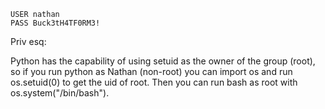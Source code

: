 ```
USER nathan
PASS Buck3tH4TF0RM3!
```

Priv esq:

Python has the capability of using setuid as the owner of the group (root), so if you run python as Nathan (non-root) you can import os and run os.setuid(0) to get the uid of root. Then you can run bash as root with os.system("/bin/bash").